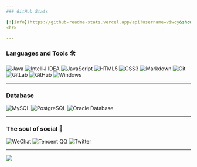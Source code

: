 ```yaml
---
### GitHub Stats

[![info](https://github-readme-stats.vercel.app/api?username=viwcy&show_icons=true&icon_color=CE1D2D&bg_color=ffffff&hide_title=true)](https://github.com/anuraghazra/github-readme-stats)
<br>

---
```


### Languages and Tools 🛠 

![Java](https://img.shields.io/badge/-Java-007396?style=flat-square&logo=Java&logoColor=ffffff)
![IntelliJ IDEA](http://img.shields.io/badge/-IntelliJ%20IDEA-000000?style=flat-square&logo=intellij-idea&logoColor=ffffff)
![JavaScript](https://img.shields.io/badge/-JavaScript-%23F7DF1C?style=flat-square&logo=javascript&logoColor=000000&labelColor=%23F7DF1C&color=%23FFCE5A)
![HTML5](https://img.shields.io/badge/-HTML5-%23E44D27?style=flat-square&logo=html5&logoColor=ffffff)
![CSS3](https://img.shields.io/badge/-CSS3-%231572B6?style=flat-square&logo=css3)
![Markdown](https://img.shields.io/badge/-Markdown-000000?style=flat-square&logo=markdown)
![Git](https://img.shields.io/badge/-Git-%23F05032?style=flat-square&logo=git&logoColor=%23ffffff)
![GitLab](https://img.shields.io/badge/-GitLab-FCA121?style=flat-square&logo=gitlab)
![GitHub](https://img.shields.io/badge/-GitHub-181717?style=flat-square&logo=github)
![Windows](http://img.shields.io/badge/-Windows-0078D6?style=flat-square&logo=windows&logoColor=ffffff)
<br/>

---

### Database 

![MySQL](http://img.shields.io/badge/-MySQL-4479A1?style=flat-square&logo=MySQL&logoColor=ffffff)
![PostgreSQL](https://img.shields.io/badge/-PostgreSQL-336791?style=flat-square&logo=postgresql)
![Oracle Database](http://img.shields.io/badge/-Oracle-DD0031?style=flat-square&logo=oracle)
<br>

---

### The soul of social 🤝

![WeChat](https://img.shields.io/badge/-WeChat-07C160?style=flat-square&logo=wechat&logoColor=ffffff)
![Tencent QQ](https://img.shields.io/badge/-Tencent%20QQ-EB1923?style=flat-square&logo=tencent-qq&logoColor=ffffff)
![Twitter](https://img.shields.io/badge/-Twitter-1DA1F2?style=flat-square&logo=Twitter&logoColor=ffffff)

---

![](https://visitor-badge.glitch.me/badge?page_id=viwcy.readme)

